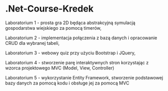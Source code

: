 # .Net-Course-Kredek

Laboratorium 1 - prosta gra 2D będąca abstrakcyjną symulacją gospodarstwa wiejskiego za pomocą timerów,

Laboratorium 2 - implementacja połączenia z bazą danych i opracowanie CRUD dla wybranej tabeli,

Laboratorium 3 - webowy quiz przy użyciu Bootstrap i JQuery,

Laboratorium 4 - stworzenie parę interaktywnych stron korzystając z wzorca projektowego MVC (Model, View, Controller)

Laboratorium 5 - wykorzystanie Entity Framework, stworzenie podstawowej bazy danych za pomocą kodu i obsługe jej za pomocą MVC
